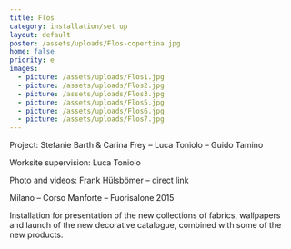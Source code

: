 ```yaml
---
title: Flos
category: installation/set up
layout: default
poster: /assets/uploads/Flos-copertina.jpg
home: false
priority: e
images:
  - picture: /assets/uploads/Flos1.jpg
  - picture: /assets/uploads/Flos2.jpg
  - picture: /assets/uploads/Flos3.jpg
  - picture: /assets/uploads/Flos5.jpg
  - picture: /assets/uploads/Flos6.jpg
  - picture: /assets/uploads/Flos7.jpg
---
```

Project: Stefanie Barth & Carina Frey – Luca Toniolo – Guido Tamino

Worksite supervision: Luca Toniolo

Photo and videos: Frank Hülsbömer – direct link

Milano – Corso Manforte – Fuorisalone 2015

Installation for presentation of the new collections of fabrics, wallpapers and launch of the new decorative catalogue, combined with some of the new products.



